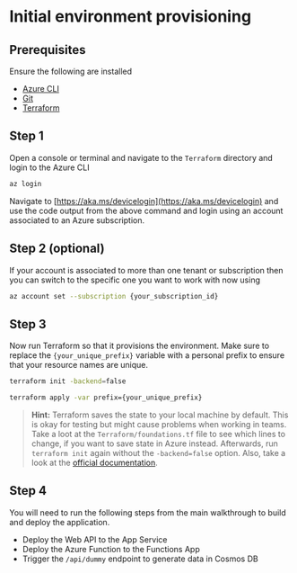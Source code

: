 # Initial environment provisioning

## Prerequisites

Ensure the following are installed

- [Azure CLI](https://docs.microsoft.com/en-us/cli/azure/install-azure-cli?view=azure-cli-latest)
- [Git](https://git-scm.com/downloads)
- [Terraform](https://www.terraform.io/intro/getting-started/install.html)

## Step 1

Open a console or terminal and navigate to the `Terraform` directory and login to the Azure CLI

```bash
az login
```

Navigate to [https://aka.ms/devicelogin](https://aka.ms/devicelogin) and use the code output from the above command and login using an account associated to an Azure subscription.

## Step 2 (optional)

If your account is associated to more than one tenant or subscription then you can switch to the specific one you want to work with now using

```bash
az account set --subscription {your_subscription_id}
```

## Step 3

Now run Terraform so that it provisions the environment. Make sure to replace the `{your_unique_prefix}` variable with a personal prefix to ensure that your resource names are unique.

```bash
terraform init -backend=false

terraform apply -var prefix={your_unique_prefix}
```

> **Hint:** Terraform saves the state to your local machine by default. This is okay for testing but might cause problems when working in teams. Take a loot at the `Terraform/foundations.tf` file to see which lines to change, if you want to save state in Azure instead. Afterwards, run `terraform init` again without the `-backend=false` option. Also, take a look at the [official documentation](https://docs.microsoft.com/en-us/azure/terraform/terraform-backend).

## Step 4

You will need to run the following steps from the main walkthrough to build and deploy the application.

- Deploy the Web API to the App Service
- Deploy the Azure Function to the Functions App
- Trigger the `/api/dummy` endpoint to generate data in Cosmos DB
